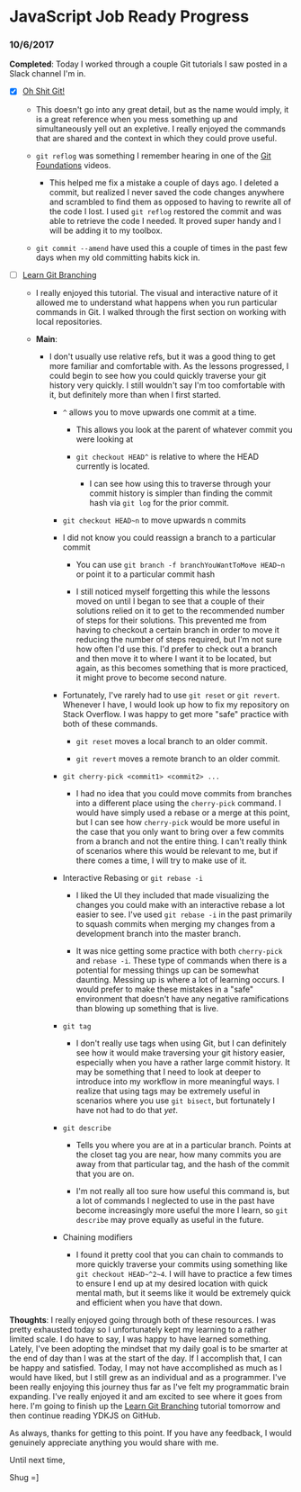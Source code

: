 # JavaScript Job Ready Progress

### 10/6/2017

**Completed**: Today I worked through a couple Git tutorials I saw posted in a Slack channel I'm in.

- [X] [Oh Shit Git!](http://ohshitgit.com/)

  - This doesn't go into any great detail, but as the name would imply, it is a great reference when you mess something up and simultaneously yell out an expletive. I really enjoyed the commands that are shared and the context in which they could prove useful.

  - `git reflog` was something I remember hearing in one of the [Git Foundations](https://www.youtube.com/playlist?list=PLg7s6cbtAD15G8lNyoaYDuKZSKyJrgwB-) videos.

    - This helped me fix a mistake a couple of days ago. I deleted a commit, but realized I never saved the code changes anywhere and scrambled to find them as opposed to having to rewrite all of the code I lost. I used `git reflog` restored the commit and was able to retrieve the code I needed. It proved super handy and I will be adding it to my toolbox.

  - `git commit --amend` have used this a couple of times in the past few days when my old committing habits kick in.

- [ ] [Learn Git Branching](https://learngitbranching.js.org/)

  - I really enjoyed this tutorial. The visual and interactive nature of it allowed me to understand what happens when you run particular commands in Git. I walked through the first section on working with local repositories.

  - **Main**:

    - I don't usually use relative refs, but it was a good thing to get more familiar and comfortable with. As the lessons progressed, I could begin to see how you could quickly traverse your git history very quickly. I still wouldn't say I'm too comfortable with it, but definitely more than when I first started.

      - `^` allows you to move upwards one commit at a time.

        - This allows you look at the parent of whatever commit you were looking at

        - `git checkout HEAD^` is relative to where the HEAD currently is located.

          - I can see how using this to traverse through your commit history is simpler than finding the commit hash via `git log` for the prior commit.

      - `git checkout HEAD~n` to move upwards n commits

      - I did not know you could reassign a branch to a particular commit

        - You can use `git branch -f branchYouWantToMove HEAD~n` or point it to a particular commit hash

        - I still noticed myself forgetting this while the lessons moved on until I began to see that a couple of their solutions relied on it to get to the recommended number of steps for their solutions. This prevented me from having to checkout a certain branch in order to move it reducing the number of steps required, but I'm not sure how often I'd use this. I'd prefer to check out a branch and then move it to where I want it to be located, but again, as this becomes something that is more practiced, it might prove to become second nature.

      - Fortunately, I've rarely had to use `git reset` or `git revert`. Whenever I have, I would look up how to fix my repository on Stack Overflow. I was happy to get more "safe" practice with both of these commands.

        - `git reset` moves a local branch to an older commit.

        - `git revert` moves a remote branch to an older commit.

      - `git cherry-pick <commit1> <commit2> ...`

        - I had no idea that you could move commits from branches into a different place using the `cherry-pick` command. I would have simply used a rebase or a merge at this point, but I can see how `cherry-pick` would be more useful in the case that you only want to bring over a few commits from a branch and not the entire thing. I can't really think of scenarios where this would be relevant to me, but if there comes a time, I will try to make use of it.

      - Interactive Rebasing or `git rebase -i`

        - I liked the UI they included that made visualizing the changes you could make with an interactive rebase a lot easier to see. I've used `git rebase -i` in the past primarily to squash commits when merging my changes from a development branch into the master branch.

        - It was nice getting some practice with both `cherry-pick` and `rebase -i`. These type of commands when there is a potential for messing things up can be somewhat daunting. Messing up is where a lot of learning occurs. I would prefer to make these mistakes in a "safe" environment that doesn't have any negative ramifications than blowing up something that is live.

      - `git tag`

        - I don't really use tags when using Git, but I can definitely see how it would make traversing your git history easier, especially when you have a rather large commit history. It may be something that I need to look at deeper to introduce into my workflow in more meaningful ways. I realize that using tags may be extremely useful in scenarios where you use `git bisect`, but fortunately I have not had to do that *yet*.

      - `git describe`

        - Tells you where you are at in a particular branch. Points at the closet tag you are near, how many commits you are away from that particular tag, and the hash of the commit that you are on.

        - I'm not really all too sure how useful this command is, but a lot of commands I neglected to use in the past have become increasingly more useful the more I learn, so `git describe` may prove equally as useful in the future.

      - Chaining modifiers

        - I found it pretty cool that you can chain to commands to more quickly traverse your commits using something like `git checkout HEAD~^2~4`. I will have to practice a few times to ensure I end up at my desired location with quick mental math, but it seems like it would be extremely quick and efficient when you have that down.

**Thoughts**: I really enjoyed going through both of these resources. I was pretty exhausted today so I unfortunately kept my learning to a rather limited scale. I do have to say, I was happy to have learned something. Lately, I've been adopting the mindset that my daily goal is to be smarter at the end of day than I was at the start of the day. If I accomplish that, I can be happy and satisfied. Today, I may not have accomplished as much as I would have liked, but I still grew as an individual and as a programmer. I've been really enjoying this journey thus far as I've felt my programmatic brain expanding. I've really enjoyed it and am excited to see where it goes from here. I'm going to finish up the [Learn Git Branching](https://learngitbranching.js.org/) tutorial tomorrow and then continue reading YDKJS on GitHub.

As always, thanks for getting to this point. If you have any feedback, I would genuinely appreciate anything you would share with me.

Until next time,

Shug =]
